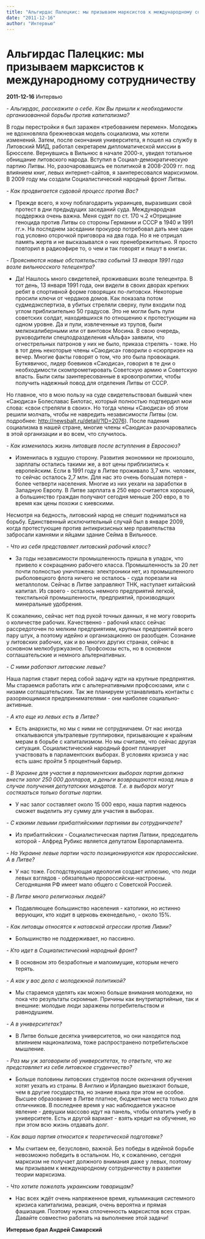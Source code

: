 ```yaml
---
title: "Альгирдас Палецкис: мы призываем марксистов к международному сотрудничеству"
date: "2011-12-16"
author: "Интервью"
---
```


# Альгирдас Палецкис: мы призываем марксистов к международному сотрудничеству

**2011-12-16** Интервью

*- Альгирдас, расскажите о себе. Как Вы пришли к необходимости организованной борьбы против капитализма?*

В годы перестройки я был заражен «требованием перемен». Молодежь не вдохновляла брежневская модель социализма, мы хотели изменений. Затем, после окончания университета, я пошел на службу в Литовский МИД, работал секретарем дипломатической миссии в Брюсселе. Вернувшись в Вильнюс в начале 2000-х, увидел тотальное обнищание литовского народа. Вступил в Социал-демократическую партию Литвы. Но, разочаровавшись ее политикой в 2008-2009 гг. под влиянием книг, левых интернет-сайтов, я заинтересовался марксизмом. В 2009 году мы создали Социалистический народный фронт Литвы.

*- Как продвигается судовой процесс против Вас?*

- Прежде всего, я хочу поблагодарить украинцев, выразивших свой протест в дни предыдущих заседаний суда. Международная поддержка очень важна. Меня судят по ст. 170 ч.2 «Отрицание геноцида против Литвы со стороны Германии и СССР в 1940 и 1991 гг.». На последнем заседании прокурор потребовал дать мне один год условно отсрочкой приговора на два года. Но я не отрицал память жертв и не высказывался о них пренебрежительно. Я просто повторил в радиоэфире то, о чем и так говорят и пишут в книгах.

*- Проясняются новые обстоятельства событий 13 января 1991 года возле вильнюсского телецентра?*

- Да! Нашлось много свидетелей, проживавших возле телецентра. В тот день, 13 января 1991 года, они видели в своих дворах крепких ребят в спортивной форме говорящих по-литовски. Некоторые просили ключи от чердаков домов. Как показала потом судмедэкспертиза, в убитых стреляли сверху, пули входили под углом приблизительно 50 градусов. Это не могли быть пули советских солдат, находившихся по отношению к протестующим на одном уровне. Да и пули, извлеченные из трупов, были мелкокалиберными или от винтовок Мосина. В свою очередь, руководители спецподразделения «Альфа» заявили, что огнестрельных патронов у них не было, приказа стрелять - тоже. Но в тот день некоторые члены «Саюдиса» говорили о «сюрпризе» на вечер. Многие факты говорят о том, что это была провокация. Буткявичюс, лидер боевиков «Саюдиса», говорил в те дни о необходимости скомпрометировать Советскую армию и Советскую власть. Были силы заинтересованные в кровопролитии, чтобы получить надежный повод для отделения Литвы от СССР.

Но главное, что в мою пользу на суде свидетельствовал бывший член «Саюдиса» Болеславас Билотас, который полностью подтвердил мои слова: «свои стреляли в своих». Но тогда члены «Саюдиса» об этом решили молчать, чтобы не навредить независимости Литвы (см. подробнее: http://newsbalt.ru/detail/?ID=2076). После падения социализма в нашей стране, многие члены «Саюдиса» разочаровались в этой организации и во всем, что случилось.

*- Как изменилась жизнь литовцев после вступления в Евросоюз?*

- Изменилась в худшую сторону. Развития экономики не произошло, зарплаты остались такими же, а вот цены приблизились к европейским. Если в 1991 году в Литве проживало 3,7 млн. человек, то сейчас осталось 2,7 млн. Для нас это очень большая потеря - более четверти населения. Многие из них уехали на заработки в Западную Европу. В Литве зарплата в 250 евро считается хорошей, а большинство граждан получают сегодня меньше 200 евро, в то время как цены похожи с киевскими.

Несмотря на бедность, литовский народ не спешит подниматься на борьбу. Единственный исключительный случай был в январе 2009, когда протестующие против антикризисных мер правительства забросали камнями и яйцами здание Сейма в Вильнюсе.

*- Что из себя представляет литовский рабочий класс?*

- За годы независимости промышленность пришла в упадок, что привело к сокращению рабочего класса. Промышленность за 20 лет почти полностью уничтожена: электроники нет, из промышленного рыболовецкого флота ничего не осталось - суда порезали на металлолом. Сейчас в Литве заправляют ТНК, наступает китайский капитал. Из своего - осталось немного предприятий легкой, текстильной промышленности, предприятий, производящих минеральные удобрения.

К сожалению, сейчас нет под рукой точных данных, я не могу говорить о количестве рабочих. Качественно - рабочий класс сейчас рассредоточен по мелким предприятиям, крупных предприятий всего пару штук, а поэтому идейно и организационно он разобщен. Сознание у литовских рабочих, как и во многих других странах, сейчас в основном мелкобуржуазное. Профсоюзы есть, но в основном соглашательские и немного альтернативных.

*- С ними работают литовские левые?*

Наша партия ставит перед собой задачу идти на крупные предприятия. Мы стараемся работать или с альтернативными профсоюзами, или с низами соглашательских. Так же планируем устанавливать контакты с разоряющимися предпринимателями - они наиболее социально-активные.

*- А кто еще из левых есть в Литве?*

- Есть анархисты, но мы с ними не сотрудничаем. От нас иногда откалываются ультралевые группировки, призывающие к крайним мерам в борьбе с капитализмом. Но мы считаем, что сейчас другая ситуация. Социалистический народный фронт планирует участвовать в парламентских выборах. В условиях кризиса у нас есть шанс пройти 5 процентный барьер.

*- В Украине для участия в парламентских выборах партия должна внести залог 250 000 долларов, и деньги возвращаются назад лишь в случае получения депутатских мандатов. Т.е. в выборах могут состязаться только богатые партии.*

- У нас залог составляет около 15 000 евро, наша партия надеюсь сможет выделить эту сумму для участия в выборах.

*- С какими левыми прибалтийскими партиями вы сотрудничаете?*

- Из прибалтийских - Социалистическая партия Латвии, председатель которой - Алфред Рубикс является депутатом Европарламента.

*- На Украине левые партии часто позиционируются как пророссийские. А в Литве?*

- У нас тоже. Господствующая идеология создает иллюзию, что люди левых взглядов - обязательно пророссийски-настроены. Сегодняшняя РФ имеет мало общего с Советской Россией.

*- В Литве много религиозных людей?*

- Подавляющее большинство населения - католики, но истинно верующих, кто ходит в церковь еженедельно, - около 15%.

*- Как литовцы относятся к натовской агрессии против Ливии?*

- Большинство не поддерживает, но пассивно.

*- Кто идет в Социалистический народный фронт?*

- В основном это безработные и малоимущие, которым нечего терять.

*- А как у вас дела с молодежной политикой?*

- Мы стараемся уделять как можно больше внимания молодежи, но пока что результаты скромные. Причины как внутрипартийные, так и внешние: молодые люди заражены потребительством и равнодушием.

*- А в университетах?*

- В Литве больше десятка университетов, но oни находятся под влиянием национализма, тоже распространено потребительское мышление.

*- Раз мы уж заговорили об университетах, то ответьте, что же представляет из себя литовское студенчество?*

- Больше половины литовских студентов после окончания обучения хотят уехать из страны. В Англию и Ирландию выезжают больше, чем в другие государства, но знание языка при этом не особое. Высшее образование в Литве платное, бюджетные места только для отличников. В последнее время у нас наблюдается ужасное явление - девушки массово идут на панель, чтобы оплатить учебу в университете. Есть и другой вариант - взять кредит на обучение, но при этом всю жизнь отдавать долг.

*- Как ваша партия относится к теоретической подготовке?*

- Мы считаем ее, безусловно, важной. Без победы в идейной борьбе невозможно победить в остальном. Но, к сожалению, сегодня марксизм не получает должного внимания даже у левых, поэтому мы призываем к международному сотрудничеству в развитии теории марксизма.

*- Что хотите пожелать украинским товарищам?*

- Нас всех ждёт очень напряженное время, кульминация системного кризиса капитализма, реакция, очень вероятна и прямая фашизация. Поэтому нужна сплоченность марксистов всех стран. Давайте совместно работать на выполнение этой задачи!

**Интервью брал Андрей Самарский**